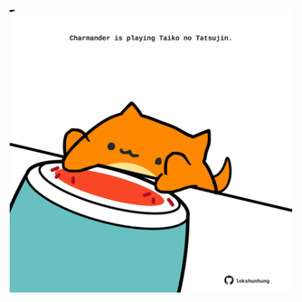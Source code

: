 <!-- built at 10/12/2021, 21:01:40 UTC -->
<p align="center">
  <img width="500" height="500" src="./ReadmeImage.svg">
</p>
